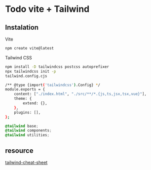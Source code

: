 # Todo vite + Tailwind

## Instalation

Vite

```bash
npm create vite@latest
```

Tailwind CSS

```bash
npm install -D tailwindcss postcss autoprefixer
npx tailwindcss init -p
tailwind.config.cjs
```

```bash
/** @type {import('tailwindcss').Config} */
module.exports = {
    content: ["./index.html", "./src/**/*.{js,ts,jsx,tsx,vue}"],
    theme: {
        extend: {},
    },
    plugins: [],
};
```

```css
@tailwind base;
@tailwind components;
@tailwind utilities;
```

## resource

[tailwind-cheat-sheet](https://nerdcave.com/tailwind-cheat-sheet)
